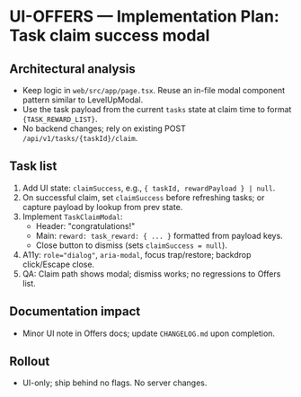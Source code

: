 # UI-OFFERS — Implementation Plan: Task claim success modal

## Architectural analysis
- Keep logic in `web/src/app/page.tsx`. Reuse an in-file modal component pattern similar to LevelUpModal.
- Use the task payload from the current `tasks` state at claim time to format `{TASK_REWARD_LIST}`.
- No backend changes; rely on existing POST `/api/v1/tasks/{taskId}/claim`.

## Task list
1. Add UI state: `claimSuccess`, e.g., `{ taskId, rewardPayload } | null`.
2. On successful claim, set `claimSuccess` before refreshing tasks; or capture payload by lookup from prev state.
3. Implement `TaskClaimModal`:
   - Header: "congratulations!"
   - Main: `reward: task_reward: { ... }` formatted from payload keys.
   - Close button to dismiss (sets `claimSuccess = null`).
4. A11y: `role="dialog"`, `aria-modal`, focus trap/restore; backdrop click/Escape close.
5. QA: Claim path shows modal; dismiss works; no regressions to Offers list.

## Documentation impact
- Minor UI note in Offers docs; update `CHANGELOG.md` upon completion.

## Rollout
- UI-only; ship behind no flags. No server changes.
